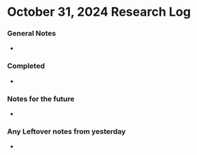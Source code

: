 # October 31, 2024 Research Log
### General Notes
* 

### Completed
* 

### Notes for the future
* 

### Any Leftover notes from yesterday
* 
